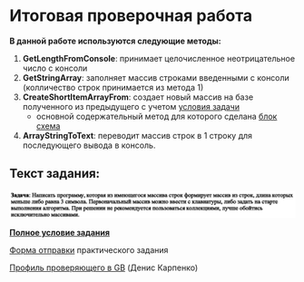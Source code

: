 # Итоговая проверочная работа
**В данной работе используются следующие методы:**

1. __GetLengthFromConsole__: принимает целочисленное неотрицательное число с консоли
2. __GetStringArray__: заполняет массив строками введенными с консоли (колличество строк принимается из метода 1)
3. __CreateShortItemArrayFrom__: создает новый массив на базе полученного из предыдущего с учетом [условия задачи](https://github.com/Stepan255/test_work/blob/main/test_task.png) 
    * основной содержательный метод для которого сделана [блок схема](https://app.diagrams.net/#Uhttps%3A%2F%2Fraw.githubusercontent.com%2FStepan255%2Ftest_work%2Fmain%2Fdiagram.drawio)
4. __ArrayStringToText__: переводит массив строк в 1 строку для последующего вывода в консоль.

## Текст задания:
![Task](https://github.com/Stepan255/test_work/blob/main/test_task.png)

**[Полное условие задания](https://gbcdn.mrgcdn.ru/uploads/asset/3699309/attachment/7ddba9ad1f1c3d9b9f681c5fe93ee91f.png)**

[Форма отправки](https://gb.ru/lessons/218377/homework)
практического задания

[Профиль проверяющего в GB](https://gb.ru/users/teachers/353380)
(Денис Карпенко)

